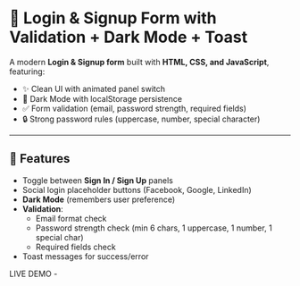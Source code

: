 # 🔐 Login & Signup Form with Validation + Dark Mode + Toast

A modern **Login & Signup form** built with **HTML, CSS, and JavaScript**, featuring:

- ✨ Clean UI with animated panel switch  
- 🌙 Dark Mode with localStorage persistence  
- ✅ Form validation (email, password strength, required fields)  
- 🔒 Strong password rules (uppercase, number, special character)  

---

## 🚀 Features
- Toggle between **Sign In / Sign Up** panels  
- Social login placeholder buttons (Facebook, Google, LinkedIn)  
- **Dark Mode** (remembers user preference)  
- **Validation**:
  - Email format check
  - Password strength check (min 6 chars, 1 uppercase, 1 number, 1 special char)
  - Required fields check
- Toast messages for success/error 
 

 LIVE DEMO -
